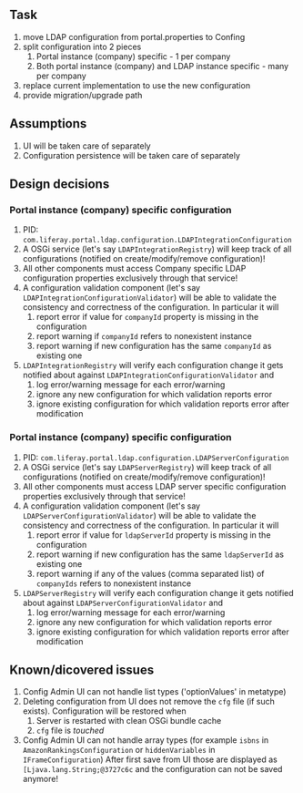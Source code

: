 ## Task

 1. move LDAP configuration from portal.properties to Confing 
 1. split configuration into 2 pieces 
	1. Portal instance (company) specific - 1 per company 
	1. Both portal instance (company) and LDAP instance specific - many per company
 1. replace current implementation to use the new configuration 
 1. provide migration/upgrade path 

## Assumptions

 1. UI will be taken care of separately 
 1. Configuration persistence will be taken care of separately 

## Design decisions

### Portal instance (company) specific configuration

 1. PID: `com.liferay.portal.ldap.configuration.LDAPIntegrationConfiguration`
 1. A OSGi service (let's say `LDAPIntegrationRegistry`) will keep track of all configurations (notified on create/modify/remove configuration)!
 1. All other components must access Company specific LDAP configuration properties exclusively through that service! 
 1. A configuration validation component (let's say `LDAPIntegrationConfigurationValidator`) will be able to validate the consistency and correctness of the configuration. In particular it will 
	1. report error if value for `companyId` property is missing in the configuration
	1. report warning if `companyId` refers to nonexistent instance 
	1. report warning if new configuration has the same `companyId` as existing one
 1. `LDAPIntegrationRegistry` will verify each configuration change it gets notified about against `LDAPIntegrationConfigurationValidator` and 
	1. log error/warning message for each error/warning
	1. ignore any new configuration for which validation reports error
	1. ignore existing configuration for which validation reports error after modification
 

### Portal instance (company) specific configuration

 1. PID: `com.liferay.portal.ldap.configuration.LDAPServerConfiguration`
 1. A OSGi service (let's say `LDAPServerRegistry`) will keep track of all configurations (notified on create/modify/remove configuration)!
 1. All other components must access LDAP server specific configuration properties exclusively through that service! 
 1. A configuration validation component (let's say `LDAPServerConfigurationValidator`) will be able to validate the consistency and correctness of the configuration. In particular it will 
	1. report error if value for `ldapServerId` property is missing in the configuration
	1. report warning if new configuration has the same `ldapServerId` as existing one
	1. report warning if any of the values (comma separated list) of `companyIds` refers to nonexistent instance 
 1. `LDAPServerRegistry` will verify each configuration change it gets notified about against `LDAPServerConfigurationValidator` and 
	1. log error/warning message for each error/warning
	1. ignore any new configuration for which validation reports error
	1. ignore existing configuration for which validation reports error after modification

## Known/dicovered issues

 1. Config Admin UI can not handle list types ('optionValues' in metatype)
 1. Deleting configuration from UI does not remove the `cfg` file (if such exists). Configuration will be restored when 
	1. Server is restarted with clean OSGi bundle cache
	1. `cfg` file is _touched_
 1. Config Admin UI can not handle array types (for example `isbns` in `AmazonRankingsConfiguration` or `hiddenVariables` in `IFrameConfiguration`) After first save from UI those are displayed as `[Ljava.lang.String;@3727c6c` and the configuration can not be saved anymore!

 

